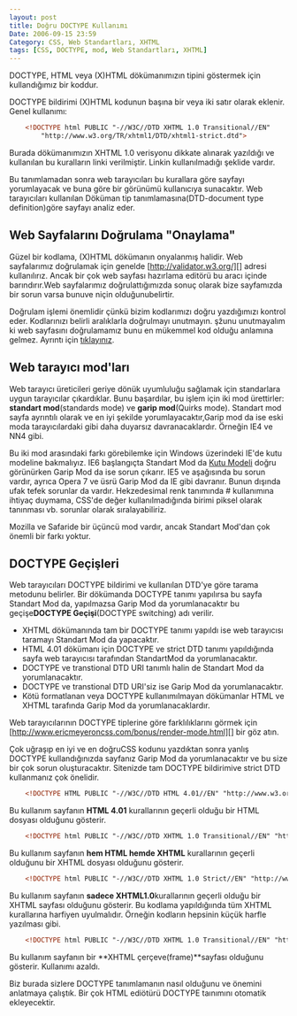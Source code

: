 ```yaml
---
layout: post
title: Doğru DOCTYPE Kullanımı
Date: 2006-09-15 23:59
Category: CSS, Web Standartları, XHTML
tags: [CSS, DOCTYPE, mod, Web Standartları, XHTML]
---
```


DOCTYPE, HTML veya (X)HTML dökümanımızın tipini göstermek için
kullandığımız bir koddur.

DOCTYPE bildirimi (X)HTML kodunun başına bir veya iki satır olarak
eklenir. Genel kullanımı:

```html
	<!DOCTYPE html PUBLIC "-//W3C//DTD XHTML 1.0 Transitional//EN"
	    "http://www.w3.org/TR/xhtml1/DTD/xhtml1-strict.dtd">
```

Burada dökümanımızın XHTML 1.0 verisyonu dikkate alınarak yazıldığı ve
kullanılan bu kuralların linki verilmiştir. Linkin kullanılmadığı
şeklide vardır.

Bu tanımlamadan sonra web tarayıcıları bu kurallara göre sayfayı
yorumlayacak ve buna göre bir görünümü kullanıcıya sunacaktır. Web
tarayıcıları kullanılan Döküman tip tanımlamasına(DTD-document type
definition)göre sayfayı analiz eder.

## Web Sayfalarını Doğrulama "Onaylama"

Güzel bir kodlama, (X)HTML dökümanın onyalanmış halidir. Web
sayfalarımız doğrulamak için genelde [http://validator.w3.org/][] adresi
kullanılırız. Ancak bir çok web sayfası hazırlama editörü bu aracı
içinde barındırır.Web sayfalarımız doğrulattığımızda sonuç olarak bize
sayfamızda bir sorun varsa bunuve niçin olduğunubelirtir.

Doğrulam işlemi önemlidir çünkü bizim kodlarımızı doğru yazdığımızı
kontrol eder. Kodlarınızı belirli aralıklarla doğrulmayı unutmayın.
şžunu unutmayalım ki web sayfasını doğrulamamız bunu en mükemmel kod
olduğu anlamına gelmez. Ayrıntı için [tıklayınız][].

## Web tarayıcı mod'ları

Web tarayıcı üreticileri geriye dönük uyumluluğu sağlamak için
standarlara uygun tarayıcılar çıkardıklar. Bunu başardılar, bu işlem
için iki mod ürettirler: **standart mod**(standards mode) ve **garip
mod**(Quirks mode). Standart mod sayfa ayrıntılı olarak ve en iyi
şekilde yorumlayacaktır,Garip mod da ise eski moda tarayıcılardaki gibi
daha duyarsız davranacaklardır. Örneğin IE4 ve NN4 gibi.

Bu iki mod arasındaki farkı görebilemke için Windows üzerindeki IE'de
kutu modeline bakmalıyız. IE6 başlangıçta Standart Mod da [Kutu Modeli][] doğru görünürken Garip Mod da ise sorun çıkarır. IE5 ve
aşağısında bu sorun vardır, ayrıca Opera 7 ve üsrü Garip Mod da IE gibi
davranır. Bunun dışında ufak tefek sorunlar da vardır. Hekzedesimal renk
tanımında # kullanımına ihtiyaç duymama, CSS'de değer kullanılmadığında
birimi piksel olarak tanınması vb. sorunlar olarak sıralayabiliriz.

Mozilla ve Safaride bir üçüncü mod vardır, ancak Standart Mod'dan çok
önemli bir farkı yoktur.

## DOCTYPE Geçişleri

Web tarayıcıları DOCTYPE bildirimi ve kullanılan DTD'ye göre tarama
metodunu belirler. Bir dökümanda DOCTYPE tanımı yapılırsa bu sayfa
Standart Mod da, yapılmazsa Garip Mod da yorumlanacaktır bu
geçişe**DOCTYPE Geçişi**(DOCTYPE switching) adı verilir.

-   XHTML dökümanında tam bir DOCTYPE tanımı yapıldı ise web tarayıcısı
    taramayı Standart Mod da yapacaktır.
-   HTML 4.01 dökümanı için DOCTYPE ve strict DTD tanımı yapıldığında
    sayfa web tarayıcısı tarafından StandartMod da yorumlanacaktır.
-   DOCTYPE ve transtional DTD URI tanımlı halin de Standart Mod da
    yorumlanacaktır.
-   DOCTYPE ve transtional DTD URI'siz ise Garip Mod da yorumlanacaktır.
-   Kötü formatlanan veya DOCTYPE kullanımılmayan dökümanlar HTML ve
    XHTML tarafında Garip Mod da yorumlanacaklardır.

Web tarayıcılarının DOCTYPE tiplerine göre farklılıklarını görmek için
[http://www.ericmeyeroncss.com/bonus/render-mode.html][] bir göz atın.

Çok uğraşıp en iyi ve en doğruCSS kodunu yazdıktan sonra yanlış DOCTYPE
kullandığınızda sayfanız Garip Mod da yorumlanacaktır ve bu size bir çok
sorun oluşturacaktır. Sitenizde tam DOCTYPE bildirimive strict DTD
kullanmanız çok önelidir.

```html
	<!DOCTYPE HTML PUBLIC "-//W3C//DTD HTML 4.01//EN" "http://www.w3.org/TR/html4/strict.dtd">
```

Bu kullanım sayfanın **HTML 4.01** kurallarının geçerli olduğu bir HTML
dosyası olduğunu gösterir.

```html
	<!DOCTYPE html PUBLIC "-//W3C//DTD XHTML 1.0 Transitional//EN" "http://www.w3.org/TR/xhtml1/DTD/xhtml1-transitional.dtd">
```

Bu kullanım sayfanın **hem HTML hemde XHTML** kurallarının geçerli
olduğunu bir XHTML dosyası olduğunu gösterir.

```html
	<!DOCTYPE html PUBLIC "-//W3C//DTD XHTML 1.0 Strict//EN" "http://www.w3.org/TR/xhtml1/DTD/xhtml1-strict.dtd">
```

Bu kullanım sayfanın **sadece XHTML1.0**kurallarının geçerli olduğu bir
XHTML sayfası olduğunu gösterir. Bu kodlama yapıldığıında tüm XHTML
kurallarına harfiyen uyulmalıdır. Örneğin kodların hepsinin küçük harfle
yazılması gibi.

```html
	<!DOCTYPE html PUBLIC "-//W3C//DTD XHTML 1.0 Transitional//EN" "http://www.w3.org/TR/xhtml1/DTD/xhtml1-frameset.dtd">
```

Bu kullanım sayfanın bir **XHTML çerçeve(frame)**sayfası olduğunu
gösterir. Kullanımı azaldı.

Biz burada sizlere DOCTYPE tanımlamanın nasıl olduğunu ve önemini
anlatmaya çalıştık. Bir çok HTML ediötürü DOCTYPE taınımını otomatik
ekleyecektir.

  [http://validator.w3.org/]: http://validator.w3.org/
  [tıklayınız]: http://www.fatihhayrioglu.com/?p=146
  [Kutu Modeli]: http://www.fatihhayrioglu.com/?p=13
  [http://www.ericmeyeroncss.com/bonus/render-mode.html]: http://www.ericmeyeroncss.com/bonus/render-mode.html
